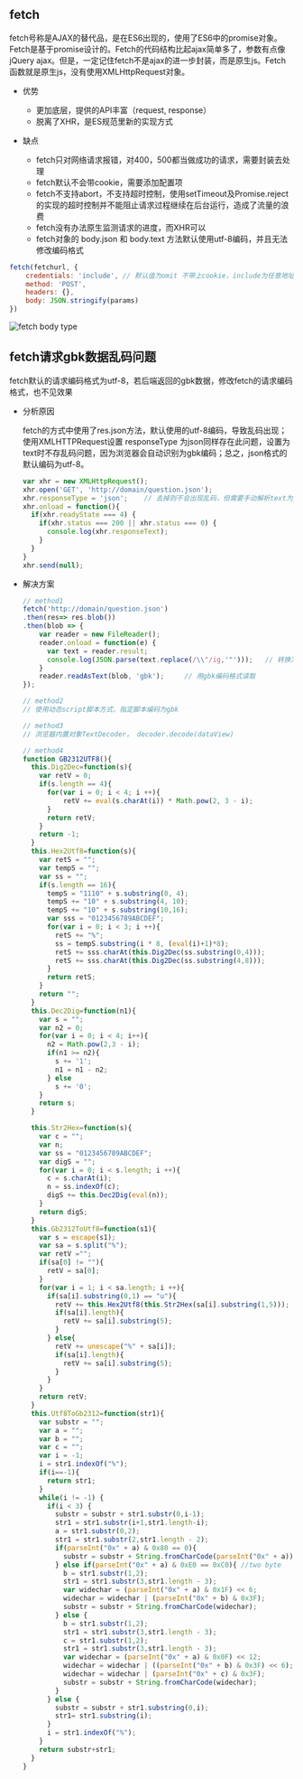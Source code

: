 ## fetch

fetch号称是AJAX的替代品，是在ES6出现的，使用了ES6中的promise对象。Fetch是基于promise设计的。Fetch的代码结构比起ajax简单多了，参数有点像jQuery ajax。但是，一定记住fetch不是ajax的进一步封装，而是原生js。Fetch函数就是原生js，没有使用XMLHttpRequest对象。

* 优势

  - 更加底层，提供的API丰富（request, response）
  - 脱离了XHR，是ES规范里新的实现方式

* 缺点

  - fetch只对网络请求报错，对400，500都当做成功的请求，需要封装去处理
  - fetch默认不会带cookie，需要添加配置项
  - fetch不支持abort，不支持超时控制，使用setTimeout及Promise.reject的实现的超时控制并不能阻止请求过程继续在后台运行，造成了流量的浪费
  - fetch没有办法原生监测请求的进度，而XHR可以
  - fetch对象的 body.json 和 body.text 方法默认使用utf-8编码，并且无法修改编码格式

```js
fetch(fetchurl, {
    credentials: 'include', // 默认值为omit 不带上cookie，include为任意地址都带上cookie
    method: 'POST',
    headers: {},
    body: JSON.stringify(params)
})
```

![fetch body type](../../images/fetch.png)


## fetch请求gbk数据乱码问题

fetch默认的请求编码格式为utf-8，若后端返回的gbk数据，修改fetch的请求编码格式，也不见效果

* 分析原因

  fetch的方式中使用了res.json方法，默认使用的utf-8编码，导致乱码出现；使用XMLHTTPRequest设置 responseType 为json同样存在此问题，设置为text时不存乱码问题，因为浏览器会自动识别为gbk编码；总之，json格式的默认编码为utf-8。

  ```js
  var xhr = new XMLHttpRequest();
  xhr.open('GET', 'http://domain/question.json');
  xhr.responseType = 'json';    // 去掉则不会出现乱码，但需要手动解析text为json
  xhr.onload = function(){
    if(xhr.readyState === 4) {
      if(xhr.status === 200 || xhr.status === 0) {
        console.log(xhr.responseText);
      }
    }
  }
  xhr.send(null);
  ```

* 解决方案

  ```js
  // method1
  fetch('http://domain/question.json')
  .then(res=> res.blob())
  .then(blob => {
      var reader = new FileReader();
      reader.onload = function(e) {
        var text = reader.result;
        console.log(JSON.parse(text.replace(/\\"/ig,'"')));   // 转换为json
      }
      reader.readAsText(blob, 'gbk');     // 用gbk编码格式读取
  });

  // method2
  // 使用动态script脚本方式，指定脚本编码为gbk

  // method3
  // 浏览器内置对象TextDecoder， decoder.decode(dataView)

  // method4
  function GB2312UTF8(){
    this.Dig2Dec=function(s){
      var retV = 0;
      if(s.length == 4){
        for(var i = 0; i < 4; i ++){
            retV += eval(s.charAt(i)) * Math.pow(2, 3 - i);
        }
        return retV;
      }
      return -1;
    } 
    this.Hex2Utf8=function(s){
      var retS = "";
      var tempS = "";
      var ss = "";
      if(s.length == 16){
        tempS = "1110" + s.substring(0, 4);
        tempS += "10" + s.substring(4, 10); 
        tempS += "10" + s.substring(10,16); 
        var sss = "0123456789ABCDEF";
        for(var i = 0; i < 3; i ++){
          retS += "%";
          ss = tempS.substring(i * 8, (eval(i)+1)*8);
          retS += sss.charAt(this.Dig2Dec(ss.substring(0,4)));
          retS += sss.charAt(this.Dig2Dec(ss.substring(4,8)));
        }
        return retS;
      }
      return "";
    } 
    this.Dec2Dig=function(n1){
      var s = "";
      var n2 = 0;
      for(var i = 0; i < 4; i++){
        n2 = Math.pow(2,3 - i);
        if(n1 >= n2){
          s += '1';
          n1 = n1 - n2;
        } else
          s += '0';
      }
      return s;      
    }
  
    this.Str2Hex=function(s){
      var c = "";
      var n;
      var ss = "0123456789ABCDEF";
      var digS = "";
      for(var i = 0; i < s.length; i ++){
        c = s.charAt(i);
        n = ss.indexOf(c);
        digS += this.Dec2Dig(eval(n));
      }
      return digS;
    }
    this.Gb2312ToUtf8=function(s1){
      var s = escape(s1);
      var sa = s.split("%");
      var retV ="";
      if(sa[0] != ""){
        retV = sa[0];
      }
      for(var i = 1; i < sa.length; i ++){
        if(sa[i].substring(0,1) == "u"){
          retV += this.Hex2Utf8(this.Str2Hex(sa[i].substring(1,5)));
          if(sa[i].length){
            retV += sa[i].substring(5);
          }
        } else{
          retV += unescape("%" + sa[i]);
          if(sa[i].length){
            retV += sa[i].substring(5);
          }
        }
      }
      return retV;
    }
    this.Utf8ToGb2312=function(str1){
      var substr = "";
      var a = "";
      var b = "";
      var c = "";
      var i = -1;
      i = str1.indexOf("%");
      if(i==-1){
        return str1;
      }
      while(i != -1) {
        if(i < 3) {
          substr = substr + str1.substr(0,i-1);
          str1 = str1.substr(i+1,str1.length-i);
          a = str1.substr(0,2);
          str1 = str1.substr(2,str1.length - 2);
          if(parseInt("0x" + a) & 0x80 == 0){
            substr = substr + String.fromCharCode(parseInt("0x" + a));
          } else if(parseInt("0x" + a) & 0xE0 == 0xC0){ //two byte
            b = str1.substr(1,2);
            str1 = str1.substr(3,str1.length - 3);
            var widechar = (parseInt("0x" + a) & 0x1F) << 6;
            widechar = widechar | (parseInt("0x" + b) & 0x3F);
            substr = substr + String.fromCharCode(widechar);
          } else {
            b = str1.substr(1,2);
            str1 = str1.substr(3,str1.length - 3);
            c = str1.substr(1,2);
            str1 = str1.substr(3,str1.length - 3);
            var widechar = (parseInt("0x" + a) & 0x0F) << 12;
            widechar = widechar | ((parseInt("0x" + b) & 0x3F) << 6);
            widechar = widechar | (parseInt("0x" + c) & 0x3F);
            substr = substr + String.fromCharCode(widechar);
          }
        } else {
          substr = substr + str1.substring(0,i);
          str1= str1.substring(i);
        }
        i = str1.indexOf("%");
      }
      return substr+str1;
    }
  }
  ```

